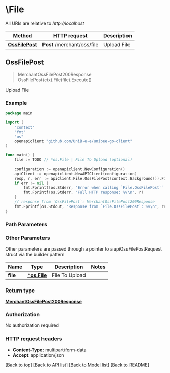 # \File

All URIs are relative to *http://localhost*

Method | HTTP request | Description
------------- | ------------- | -------------
[**OssFilePost**](File.md#OssFilePost) | **Post** /merchant/oss/file | Upload File



## OssFilePost

> MerchantOssFilePost200Response OssFilePost(ctx).File(file).Execute()

Upload File

### Example

```go
package main

import (
	"context"
	"fmt"
	"os"
	openapiclient "github.com/UniB-e-e/unibee-go-client"
)

func main() {
	file := TODO // *os.File | File To Upload (optional)

	configuration := openapiclient.NewConfiguration()
	apiClient := openapiclient.NewAPIClient(configuration)
	resp, r, err := apiClient.File.OssFilePost(context.Background()).File(file).Execute()
	if err != nil {
		fmt.Fprintf(os.Stderr, "Error when calling `File.OssFilePost``: %v\n", err)
		fmt.Fprintf(os.Stderr, "Full HTTP response: %v\n", r)
	}
	// response from `OssFilePost`: MerchantOssFilePost200Response
	fmt.Fprintf(os.Stdout, "Response from `File.OssFilePost`: %v\n", resp)
}
```

### Path Parameters



### Other Parameters

Other parameters are passed through a pointer to a apiOssFilePostRequest struct via the builder pattern


Name | Type | Description  | Notes
------------- | ------------- | ------------- | -------------
 **file** | [***os.File**](*os.File.md) | File To Upload | 

### Return type

[**MerchantOssFilePost200Response**](MerchantOssFilePost200Response.md)

### Authorization

No authorization required

### HTTP request headers

- **Content-Type**: multipart/form-data
- **Accept**: application/json

[[Back to top]](#) [[Back to API list]](../README.md#documentation-for-api-endpoints)
[[Back to Model list]](../README.md#documentation-for-models)
[[Back to README]](../README.md)

